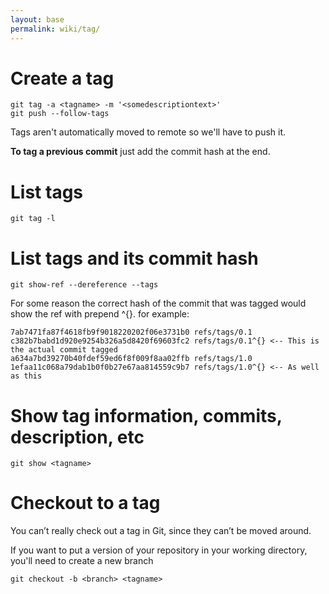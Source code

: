 ```yaml
---
layout: base
permalink: wiki/tag/
---
```


# Create a tag
```
git tag -a <tagname> -m '<somedescriptiontext>'
git push --follow-tags
```

Tags aren't automatically moved to remote so we'll have to push it.

**To tag a previous commit** just add the commit hash at the end.

# List tags
```git tag -l```

# List tags and its commit hash

```git show-ref --dereference --tags```

For some reason the correct hash of the commit that was tagged would show the ref with prepend ^{}. for example:
```
7ab7471fa87f4618fb9f9018220202f06e3731b0 refs/tags/0.1
c382b7babd1d920e9254b326a5d8420f69603fc2 refs/tags/0.1^{} <-- This is the actual commit tagged
a634a7bd39270b40fdef59ed6f8f009f8aa02ffb refs/tags/1.0
1efaa11c068a79dab1b0f0b27e67aa814559c9b7 refs/tags/1.0^{} <-- As well as this
```

# Show tag information, commits, description, etc
```git show <tagname>```

# Checkout to a tag

You can’t really check out a tag in Git, since they can’t be moved around.

If you want to put a version of your repository in your working directory, you'll need to create a new branch

```git checkout -b <branch> <tagname>```
